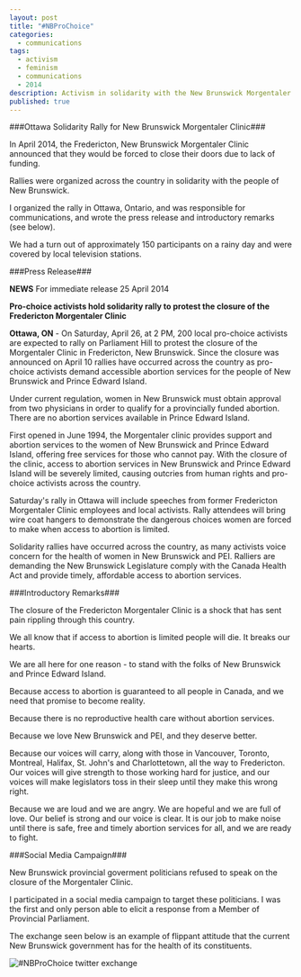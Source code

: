 ```yaml
---
layout: post
title: "#NBProChoice"
categories: 
  - communications
tags: 
  - activism
  - feminism
  - communications
  - 2014
description: Activism in solidarity with the New Brunswick Morgentaler Clinic
published: true
---
```


###Ottawa Solidarity Rally for New Brunswick Morgentaler Clinic###

In April 2014, the Fredericton, New Brunswick Morgentaler Clinic announced that they would be forced to close their doors due to lack of funding. 

Rallies were organized across the country in solidarity with the people of New Brunswick. 

I organized the rally in Ottawa, Ontario, and was responsible for communications, and wrote the press release and introductory remarks (see below). 

We had a turn out of approximately 150 participants on a rainy day and were covered by local television stations.

###Press Release###

**NEWS**
For immediate release
25 April 2014

**Pro-choice activists hold solidarity rally to protest the closure of the Fredericton Morgentaler Clinic**

**Ottawa, ON** - On Saturday, April 26, at 2 PM, 200 local pro-choice activists are expected to rally on Parliament Hill to protest the closure of the Morgentaler Clinic in Fredericton, New Brunswick. Since the closure was announced on April 10 rallies have occurred across the country as pro-choice activists demand accessible abortion services for the people of New Brunswick and Prince Edward Island.

Under current regulation, women in New Brunswick must obtain approval from two physicians in order to qualify for a provincially funded abortion. There are no abortion services available in Prince Edward Island.

First opened in June 1994, the Morgentaler clinic provides support and abortion services to the women of New Brunswick and Prince Edward Island, offering free services for those who cannot pay. With the closure of the clinic, access to abortion services in New Brunswick and Prince Edward Island will be severely limited, causing outcries from human rights and pro-choice activists across the country.

Saturday's rally in Ottawa will include speeches from former Fredericton Morgentaler Clinic employees and local activists. Rally attendees will bring wire coat hangers to demonstrate the dangerous choices women are forced to make when access to abortion is limited.

Solidarity rallies have occurred across the country, as many activists voice concern for the health of women in New Brunswick and PEI. Ralliers are demanding the New Brunswick Legislature comply with the Canada Health Act and provide timely, affordable access to abortion services.

###Introductory Remarks###

The closure of the Fredericton Morgentaler Clinic is a shock that has sent pain rippling through this country.

We all know that if access to abortion is limited people will die. It breaks our hearts.

We are all here for one reason - to stand with the folks of New Brunswick and Prince Edward Island.

Because access to abortion is guaranteed to all people in Canada, and we need that promise to become reality.

Because there is no reproductive health care without abortion services.

Because we love New Brunswick and PEI, and they deserve better.

Because our voices will carry, along with those in Vancouver, Toronto, Montreal, Halifax, St. John's and Charlottetown, all the way to Fredericton. Our voices will give strength to those working hard for justice, and our voices will make legislators toss in their sleep until they make this wrong right.

Because we are loud and we are angry. We are hopeful and we are full of love.  Our belief is strong and our voice is clear. It is our job to make noise until there is safe, free and timely abortion services for all, and we are ready to fight.

###Social Media Campaign###

New Brunswick provincial goverment politicians refused to speak on the closure of the Morgentaler Clinic. 

I participated in a social media campaign to target these politicians. I was the first and only person able to elicit a response from a Member of Provincial Parliament. 

The exchange seen below is an example of flippant attitude that the current New Brunswick government has for the health of its constituents.

![#NBProChoice twitter exchange](/http://nbprochoice.tumblr.com/image/87023959650)
